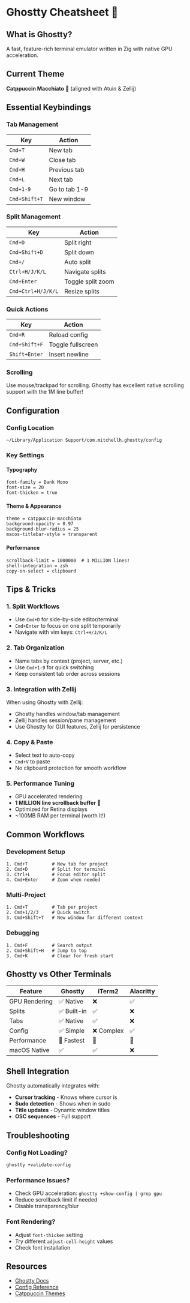 # Ghostty Cheatsheet 👻

## What is Ghostty?
A fast, feature-rich terminal emulator written in Zig with native GPU acceleration.

## Current Theme
**Catppuccin Macchiato** 🎨 (aligned with Atuin & Zellij)

## Essential Keybindings

### Tab Management
| Key | Action |
|-----|--------|
| `Cmd+T` | New tab |
| `Cmd+W` | Close tab |
| `Cmd+H` | Previous tab |
| `Cmd+L` | Next tab |
| `Cmd+1-9` | Go to tab 1-9 |
| `Cmd+Shift+T` | New window |

### Split Management
| Key | Action |
|-----|--------|
| `Cmd+D` | Split right |
| `Cmd+Shift+D` | Split down |
| `Cmd+/` | Auto split |
| `Ctrl+H/J/K/L` | Navigate splits |
| `Cmd+Enter` | Toggle split zoom |
| `Cmd+Ctrl+H/J/K/L` | Resize splits |

### Quick Actions
| Key | Action |
|-----|--------|
| `Cmd+R` | Reload config |
| `Cmd+Shift+F` | Toggle fullscreen |
| `Shift+Enter` | Insert newline |

### Scrolling
Use mouse/trackpad for scrolling. Ghostty has excellent native scrolling support with the 1M line buffer!

## Configuration

### Config Location
```
~/Library/Application Support/com.mitchellh.ghostty/config
```

### Key Settings

#### Typography
```
font-family = Dank Mono
font-size = 20
font-thicken = true
```

#### Theme & Appearance
```
theme = catppuccin-macchiato
background-opacity = 0.97
background-blur-radius = 25
macos-titlebar-style = transparent
```

#### Performance
```
scrollback-limit = 1000000  # 1 MILLION lines!
shell-integration = zsh
copy-on-select = clipboard
```

## Tips & Tricks

### 1. Split Workflows
- Use `Cmd+D` for side-by-side editor/terminal
- `Cmd+Enter` to focus on one split temporarily
- Navigate with vim keys: `Ctrl+H/J/K/L`

### 2. Tab Organization
- Name tabs by context (project, server, etc.)
- Use `Cmd+1-9` for quick switching
- Keep consistent tab order across sessions

### 3. Integration with Zellij
When using Ghostty with Zellij:
- Ghostty handles window/tab management
- Zellij handles session/pane management
- Use Ghostty for GUI features, Zellij for persistence

### 4. Copy & Paste
- Select text to auto-copy
- `Cmd+V` to paste
- No clipboard protection for smooth workflow

### 5. Performance Tuning
- GPU accelerated rendering
- **1 MILLION line scrollback buffer** 🚀
- Optimized for Retina displays
- ~100MB RAM per terminal (worth it!)

## Common Workflows

### Development Setup
```
1. Cmd+T         # New tab for project
2. Cmd+D         # Split for terminal
3. Ctrl+L        # Focus editor split
4. Cmd+Enter     # Zoom when needed
```

### Multi-Project
```
1. Cmd+T         # Tab per project
2. Cmd+1/2/3     # Quick switch
3. Cmd+Shift+T   # New window for different context
```

### Debugging
```
1. Cmd+F         # Search output
2. Cmd+Shift+H   # Jump to top
3. Cmd+K         # Clear for fresh start
```

## Ghostty vs Other Terminals

| Feature | Ghostty | iTerm2 | Alacritty |
|---------|---------|--------|-----------|
| GPU Rendering | ✅ Native | ❌ | ✅ |
| Splits | ✅ Built-in | ✅ | ❌ |
| Tabs | ✅ Native | ✅ | ❌ |
| Config | ✅ Simple | ❌ Complex | ✅ |
| Performance | 🚀 Fastest | 🐌 | 🚀 |
| macOS Native | ✅ | ✅ | ❌ |

## Shell Integration

Ghostty automatically integrates with:
- **Cursor tracking** - Knows where cursor is
- **Sudo detection** - Shows when in sudo
- **Title updates** - Dynamic window titles
- **OSC sequences** - Full support

## Troubleshooting

### Config Not Loading?
```bash
ghostty +validate-config
```

### Performance Issues?
- Check GPU acceleration: `ghostty +show-config | grep gpu`
- Reduce scrollback limit if needed
- Disable transparency/blur

### Font Rendering?
- Adjust `font-thicken` setting
- Try different `adjust-cell-height` values
- Check font installation

## Resources

- [Ghostty Docs](https://ghostty.org/docs)
- [Config Reference](https://ghostty.org/docs/config)
- [Catppuccin Themes](https://github.com/catppuccin/ghostty) 